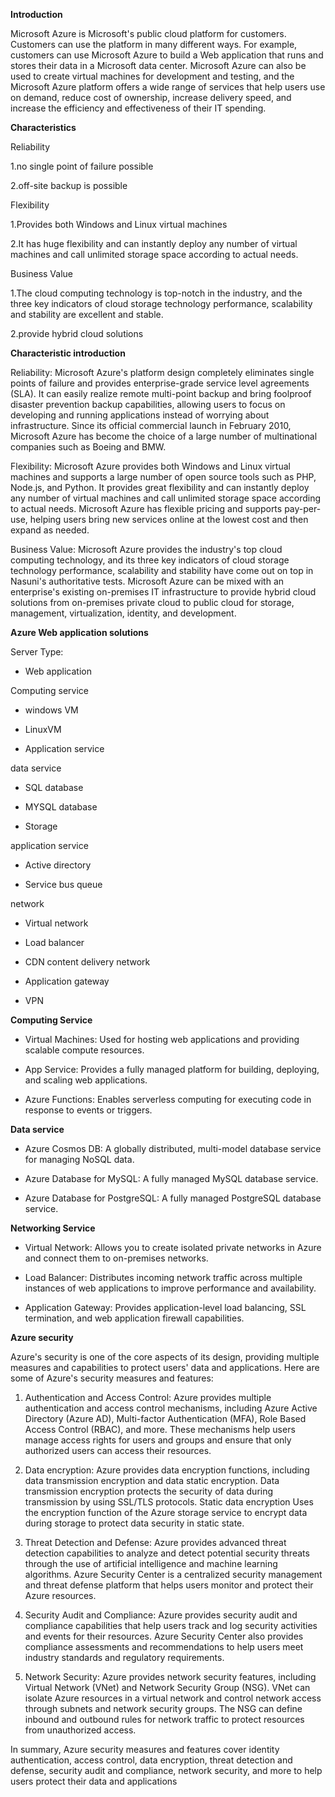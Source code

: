 **Introduction**

Microsoft Azure is Microsoft's public cloud platform for customers. Customers can use the platform in many different ways. For example, customers can use Microsoft Azure to build a Web application that runs and stores their data in a Microsoft data center. Microsoft Azure can also be used to create virtual machines for development and testing, and the Microsoft Azure platform offers a wide range of services that help users use on demand, reduce cost of ownership, increase delivery speed, and increase the efficiency and effectiveness of their IT spending.

**Characteristics**

Reliability

1.no single point of failure possible

2.off-site backup is possible

Flexibility

1.Provides both Windows and Linux virtual machines

2.It has huge flexibility and can instantly deploy any number of virtual machines and call unlimited storage space according to actual needs.

Business Value

1.The cloud computing technology is top-notch in the industry, and the three key indicators of cloud storage technology performance, scalability and stability are excellent and stable.

2.provide hybrid cloud solutions

**Characteristic introduction**

Reliability: Microsoft Azure's platform design completely eliminates single points of failure and provides enterprise-grade service level agreements (SLA).  It can easily realize remote multi-point backup and bring foolproof disaster prevention backup capabilities, allowing users to focus on developing and running applications instead of worrying about infrastructure.  Since its official commercial launch in February 2010, Microsoft Azure has become the choice of a large number of multinational companies such as Boeing and BMW.

Flexibility: Microsoft Azure provides both Windows and Linux virtual machines and supports a large number of open source tools such as PHP, Node.js, and Python.  It provides great flexibility and can instantly deploy any number of virtual machines and call unlimited storage space according to actual needs.  Microsoft Azure has flexible pricing and supports pay-per-use, helping users bring new services online at the lowest cost and then expand as needed.

Business Value: Microsoft Azure provides the industry's top cloud computing technology, and its three key indicators of cloud storage technology performance, scalability and stability have come out on top in Nasuni's authoritative tests.  Microsoft Azure can be mixed with an enterprise's existing on-premises IT infrastructure to provide hybrid cloud solutions from on-premises private cloud to public cloud for storage, management, virtualization, identity, and development.

**Azure Web application solutions**

Server Type:

- Web application

Computing service

- windows VM

- LinuxVM

- Application service

data service

- SQL database

- MYSQL database

- Storage

application service

- Active directory

- Service bus queue

network

- Virtual network

- Load balancer

- CDN content delivery network

- Application gateway

- VPN

**Computing Service**

- Virtual Machines: Used for hosting web applications and providing scalable compute resources.

- App Service: Provides a fully managed platform for building, deploying, and scaling web applications.

- Azure Functions: Enables serverless computing for executing code in response to events or triggers.

**Data service**

- Azure Cosmos DB: A globally distributed, multi-model database service for managing NoSQL data.

- Azure Database for MySQL: A fully managed MySQL database service.

- Azure Database for PostgreSQL: A fully managed PostgreSQL database service.

**Networking Service**

- Virtual Network: Allows you to create isolated private networks in Azure and connect them to on-premises networks.

- Load Balancer: Distributes incoming network traffic across multiple instances of web applications to improve performance and availability.

 - Application Gateway: Provides application-level load balancing, SSL termination, and web application firewall capabilities.

**Azure security**

Azure's security is one of the core aspects of its design, providing multiple measures and capabilities to protect users' data and applications. Here are some of Azure's security measures and features:

1. Authentication and Access Control: Azure provides multiple authentication and access control mechanisms, including Azure Active Directory (Azure AD), Multi-factor Authentication (MFA), Role Based Access Control (RBAC), and more. These mechanisms help users manage access rights for users and groups and ensure that only authorized users can access their resources.

2. Data encryption: Azure provides data encryption functions, including data transmission encryption and data static encryption. Data transmission encryption protects the security of data during transmission by using SSL/TLS protocols. Static data encryption Uses the encryption function of the Azure storage service to encrypt data during storage to protect data security in static state.

3. Threat Detection and Defense: Azure provides advanced threat detection capabilities to analyze and detect potential security threats through the use of artificial intelligence and machine learning algorithms. Azure Security Center is a centralized security management and threat defense platform that helps users monitor and protect their Azure resources.

4. Security Audit and Compliance: Azure provides security audit and compliance capabilities that help users track and log security activities and events for their resources. Azure Security Center also provides compliance assessments and recommendations to help users meet industry standards and regulatory requirements.

5. Network Security: Azure provides network security features, including Virtual Network (VNet) and Network Security Group (NSG). VNet can isolate Azure resources in a virtual network and control network access through subnets and network security groups. The NSG can define inbound and outbound rules for network traffic to protect resources from unauthorized access.

In summary, Azure security measures and features cover identity authentication, access control, data encryption, threat detection and defense, security audit and compliance, network security, and more to help users protect their data and applications







